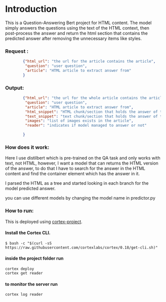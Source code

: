 # Introduction
This is a Question-Answering Bert project for HTML content.
The model simply answers the questions using the text of the HTML context, then
post-process the answer and return the html section that contains the predicted 
answer after removing the unnecessary items like styles.
### Request :
```json
        {"html_url": "the url for the article contains the article",
         "question": "user question",
         "article": "HTML article to extract answer from"
        }
```
### Output:
```json
        {"html_url": "the url for the whole article contains the article",
         "question": "user question",
         "article": "HTML article to extract answer from",
         "html_snippet": "HTML chunk/section that holds the answer of the question",
         "text_snippet": "text chunk/section that holds the answer of the question",
         "images": "list of images exists in the article",
         "reader": "indicates if model managed to answer or not"
  
        }
```

### How does it work:
Here I use distilbert which is pre-trained on the QA task and only
works with text, not HTML, however, I want a model that can returns the HTML version
of the answer, to do that I have to search for the answer in the HTML content and find
the container element which has the answer in it.

I parsed the HTML as a tree and started looking in each branch
for the model predicted answer.

you can use different models by changing the model name in predictor.py

### How to run:
This is deployed using [cortex-project](https://github.com/cortexproject/cortex).
#### Install the Cortex CLI.
    $ bash -c "$(curl -sS https://raw.githubusercontent.com/cortexlabs/cortex/0.18/get-cli.sh)"
#### inside the project folder run
    cortex deploy
    cortex get reader

#### to monitor the server run
    cortex log reader
